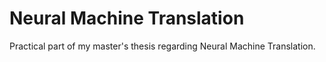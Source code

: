 # Neural Machine Translation

Practical part of my master's thesis regarding Neural Machine Translation.

